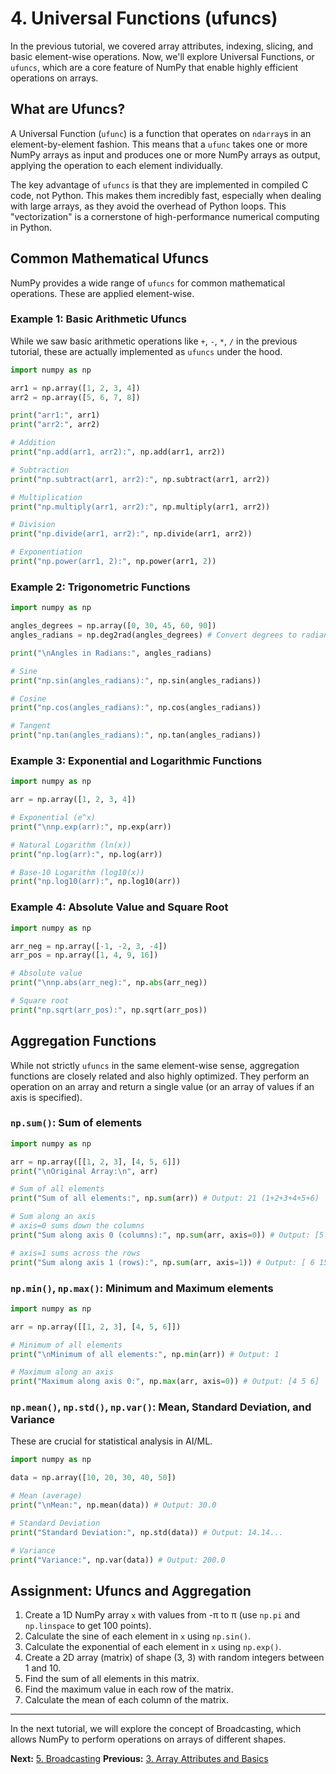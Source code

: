 # 4. Universal Functions (ufuncs)

In the previous tutorial, we covered array attributes, indexing, slicing, and basic element-wise operations. Now, we'll explore Universal Functions, or `ufuncs`, which are a core feature of NumPy that enable highly efficient operations on arrays.

## What are Ufuncs?

A Universal Function (`ufunc`) is a function that operates on `ndarray`s in an element-by-element fashion. This means that a `ufunc` takes one or more NumPy arrays as input and produces one or more NumPy arrays as output, applying the operation to each element individually.

The key advantage of `ufuncs` is that they are implemented in compiled C code, not Python. This makes them incredibly fast, especially when dealing with large arrays, as they avoid the overhead of Python loops. This "vectorization" is a cornerstone of high-performance numerical computing in Python.

## Common Mathematical Ufuncs

NumPy provides a wide range of `ufuncs` for common mathematical operations. These are applied element-wise.

### Example 1: Basic Arithmetic Ufuncs

While we saw basic arithmetic operations like `+`, `-`, `*`, `/` in the previous tutorial, these are actually implemented as `ufuncs` under the hood.

```python
import numpy as np

arr1 = np.array([1, 2, 3, 4])
arr2 = np.array([5, 6, 7, 8])

print("arr1:", arr1)
print("arr2:", arr2)

# Addition
print("np.add(arr1, arr2):", np.add(arr1, arr2))

# Subtraction
print("np.subtract(arr1, arr2):", np.subtract(arr1, arr2))

# Multiplication
print("np.multiply(arr1, arr2):", np.multiply(arr1, arr2))

# Division
print("np.divide(arr1, arr2):", np.divide(arr1, arr2))

# Exponentiation
print("np.power(arr1, 2):", np.power(arr1, 2))
```

### Example 2: Trigonometric Functions

```python
import numpy as np

angles_degrees = np.array([0, 30, 45, 60, 90])
angles_radians = np.deg2rad(angles_degrees) # Convert degrees to radians

print("\nAngles in Radians:", angles_radians)

# Sine
print("np.sin(angles_radians):", np.sin(angles_radians))

# Cosine
print("np.cos(angles_radians):", np.cos(angles_radians))

# Tangent
print("np.tan(angles_radians):", np.tan(angles_radians))
```

### Example 3: Exponential and Logarithmic Functions

```python
import numpy as np

arr = np.array([1, 2, 3, 4])

# Exponential (e^x)
print("\nnp.exp(arr):", np.exp(arr))

# Natural Logarithm (ln(x))
print("np.log(arr):", np.log(arr))

# Base-10 Logarithm (log10(x))
print("np.log10(arr):", np.log10(arr))
```

### Example 4: Absolute Value and Square Root

```python
import numpy as np

arr_neg = np.array([-1, -2, 3, -4])
arr_pos = np.array([1, 4, 9, 16])

# Absolute value
print("\nnp.abs(arr_neg):", np.abs(arr_neg))

# Square root
print("np.sqrt(arr_pos):", np.sqrt(arr_pos))
```

## Aggregation Functions

While not strictly `ufuncs` in the same element-wise sense, aggregation functions are closely related and also highly optimized. They perform an operation on an array and return a single value (or an array of values if an axis is specified).

### `np.sum()`: Sum of elements

```python
import numpy as np

arr = np.array([[1, 2, 3], [4, 5, 6]])
print("\nOriginal Array:\n", arr)

# Sum of all elements
print("Sum of all elements:", np.sum(arr)) # Output: 21 (1+2+3+4+5+6)

# Sum along an axis
# axis=0 sums down the columns
print("Sum along axis 0 (columns):", np.sum(arr, axis=0)) # Output: [5 7 9] (1+4, 2+5, 3+6)

# axis=1 sums across the rows
print("Sum along axis 1 (rows):", np.sum(arr, axis=1)) # Output: [ 6 15] (1+2+3, 4+5+6)
```

### `np.min()`, `np.max()`: Minimum and Maximum elements

```python
import numpy as np

arr = np.array([[1, 2, 3], [4, 5, 6]])

# Minimum of all elements
print("\nMinimum of all elements:", np.min(arr)) # Output: 1

# Maximum along an axis
print("Maximum along axis 0:", np.max(arr, axis=0)) # Output: [4 5 6]
```

### `np.mean()`, `np.std()`, `np.var()`: Mean, Standard Deviation, and Variance

These are crucial for statistical analysis in AI/ML.

```python
import numpy as np

data = np.array([10, 20, 30, 40, 50])

# Mean (average)
print("\nMean:", np.mean(data)) # Output: 30.0

# Standard Deviation
print("Standard Deviation:", np.std(data)) # Output: 14.14...

# Variance
print("Variance:", np.var(data)) # Output: 200.0
```

## Assignment: Ufuncs and Aggregation

1.  Create a 1D NumPy array `x` with values from -π to π (use `np.pi` and `np.linspace` to get 100 points).
2.  Calculate the sine of each element in `x` using `np.sin()`.
3.  Calculate the exponential of each element in `x` using `np.exp()`.
4.  Create a 2D array (matrix) of shape (3, 3) with random integers between 1 and 10.
5.  Find the sum of all elements in this matrix.
6.  Find the maximum value in each row of the matrix.
7.  Calculate the mean of each column of the matrix.

---

In the next tutorial, we will explore the concept of Broadcasting, which allows NumPy to perform operations on arrays of different shapes.

**Next:** [5. Broadcasting](05_broadcasting.md)
**Previous:** [3. Array Attributes and Basics](03_array_attributes_and_basics.md)
